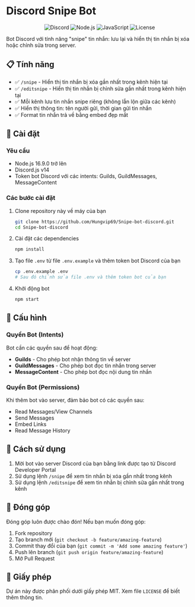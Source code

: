 # Discord Snipe Bot

<div align="center">
  
![Discord](https://img.shields.io/badge/Discord-%235865F2.svg?style=for-the-badge&logo=discord&logoColor=white)
![Node.js](https://img.shields.io/badge/Node.js-339933?style=for-the-badge&logo=nodedotjs&logoColor=white)
![JavaScript](https://img.shields.io/badge/JavaScript-F7DF1E?style=for-the-badge&logo=javascript&logoColor=black)
![License](https://img.shields.io/github/license/Hungvip69/Snipe-bot-discord?style=for-the-badge&cacheSeconds=60)

</div>

Bot Discord với tính năng "snipe" tin nhắn: lưu lại và hiển thị tin nhắn bị xóa hoặc chỉnh sửa trong server.

## 📋 Tính năng

- ✅ `/snipe` - Hiển thị tin nhắn bị xóa gần nhất trong kênh hiện tại
- ✅ `/editsnipe` - Hiển thị tin nhắn bị chỉnh sửa gần nhất trong kênh hiện tại
- ✅ Mỗi kênh lưu tin nhắn snipe riêng (không lẫn lộn giữa các kênh)
- ✅ Hiển thị thông tin: tên người gửi, thời gian gửi tin nhắn
- ✅ Format tin nhắn trả về bằng embed đẹp mắt

## 🚀 Cài đặt

### Yêu cầu
- Node.js 16.9.0 trở lên
- Discord.js v14
- Token bot Discord với các intents: Guilds, GuildMessages, MessageContent

### Các bước cài đặt

1. Clone repository này về máy của bạn
   ```bash
   git clone https://github.com/Hungvip69/Snipe-bot-discord.git
   cd Snipe-bot-discord
   ```

2. Cài đặt các dependencies
   ```bash
   npm install
   ```

3. Tạo file `.env` từ file `.env.example` và thêm token bot Discord của bạn
   ```bash
   cp .env.example .env
   # Sau đó chỉnh sửa file .env và thêm token bot của bạn
   ```

4. Khởi động bot
   ```bash
   npm start
   ```

## 🔧 Cấu hình

### Quyền Bot (Intents)
Bot cần các quyền sau để hoạt động:
- **Guilds** - Cho phép bot nhận thông tin về server
- **GuildMessages** - Cho phép bot đọc tin nhắn trong server
- **MessageContent** - Cho phép bot đọc nội dung tin nhắn

### Quyền Bot (Permissions)
Khi thêm bot vào server, đảm bảo bot có các quyền sau:
- Read Messages/View Channels
- Send Messages
- Embed Links
- Read Message History

## 📝 Cách sử dụng

1. Mời bot vào server Discord của bạn bằng link được tạo từ Discord Developer Portal
2. Sử dụng lệnh `/snipe` để xem tin nhắn bị xóa gần nhất trong kênh
3. Sử dụng lệnh `/editsnipe` để xem tin nhắn bị chỉnh sửa gần nhất trong kênh

## 🤝 Đóng góp

Đóng góp luôn được chào đón! Nếu bạn muốn đóng góp:

1. Fork repository
2. Tạo branch mới (`git checkout -b feature/amazing-feature`)
3. Commit thay đổi của bạn (`git commit -m 'Add some amazing feature'`)
4. Push lên branch (`git push origin feature/amazing-feature`)
5. Mở Pull Request

## 📜 Giấy phép

Dự án này được phân phối dưới giấy phép MIT. Xem file `LICENSE` để biết thêm thông tin.
